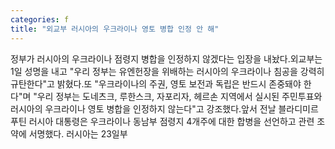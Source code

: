 ```yaml
---
categories: f
title: "외교부 러시아의 우크라이나 영토 병합 인정 안 해"
---
```

정부가 러시아의 우크라이나 점령지 병합을 인정하지 않겠다는 입장을 내놨다.외교부는 1일 성명을 내고 "우리 정부는 유엔헌장을 위배하는 러시아의 우크라이나 침공을 강력히 규탄한다"고 밝혔다.또 "우크라이나의 주권, 영토 보전과 독립은 반드시 존중돼야 한다"며 "우리 정부는 도네츠크, 루한스크, 자포리자, 헤르손 지역에서 실시된 주민투표와 러시아의 우크라이나 영토 병합을 인정하지 않는다"고 강조했다.앞서 전날 블라디미르 푸틴 러시아 대통령은 우크라이나 동남부 점령지 4개주에 대한 합병을 선언하고 관련 조약에 서명했다. 러시아는 23일부